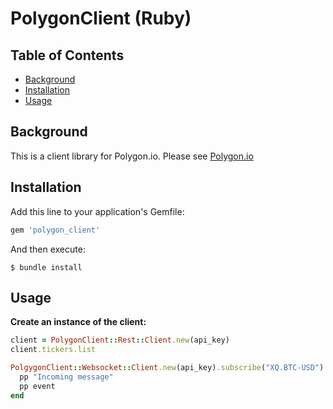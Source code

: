 # PolygonClient (Ruby)

## Table of Contents

- [Background](#background)
- [Installation](#installation)
- [Usage](#usage)

## Background

This is a client library for Polygon.io. Please see [Polygon.io](https://polygon.io)

## Installation

Add this line to your application's Gemfile:

```ruby
gem 'polygon_client'
```

And then execute:

    $ bundle install


## Usage

**Create an instance of the client:**

```ruby
client = PolygonClient::Rest::Client.new(api_key)
client.tickers.list

PolgygonClient::Websocket::Client.new(api_key).subscribe("XQ.BTC-USD") do |event|
  pp "Incoming message"
  pp event
end
```